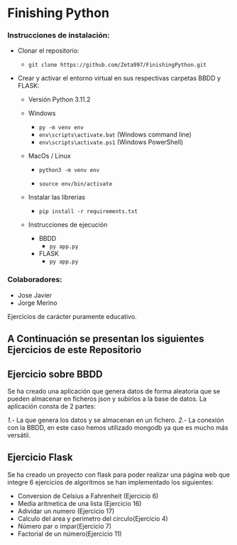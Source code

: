 ﻿# Finishing Python

### Instrucciones de instalación:

- Clonar el repositorio:

  - `git clone https://github.com/Zeta997/FinishingPython.git`
- Crear y activar el entorno virtual en sus respectivas carpetas BBDD y FLASK:
  - Versión Python 3.11.2

  - Windows

    - `py -m venv env`
    - `env\scripts\activate.bat` (Windows command line)
    - `env\scripts\activate.ps1` (Windows PowerShell)

  - MacOs / Linux

    - `python3 -m venv env`

    - `source env/bin/activate`
  - Instalar las librerias
    - `pip install -r requirements.txt`
  - Instrucciones de ejecución
    - BBDD
      - `py app.py`
    - FLASK
      - `py app.py`

### Colaboradores:

- Jose Javier
- Jorge  Merino

Ejercicios de carácter puramente educativo.

## A Continuación se presentan los siguientes Ejercicios de este Repositorio

## Ejercicio sobre BBDD
Se ha creado una aplicación que genera datos de forma aleatoria que se pueden almacenar en ficheros json y subirlos a la base de datos. La aplicación consta de 2 partes:

*1.-* La que genera los datos y se almacenan en un fichero.
*2.-* La conexión con la BBDD, en este caso hemos utilizado mongodb ya que es mucho más versátil.  


## Ejercicio Flask

Se ha creado un proyecto con flask para poder realizar una página web que integre 6 ejercicios de algoritmos se han implementado los siguientes:

- Conversion de Celsius a Fahrenheit (Ejercicio 6)
- Media aritmetica de una lista (Ejercicio 16)
- Adividar un numero (Ejercicio 17)
- Calculo del area y perimetro del circulo(Ejercicio 4)
- Número par o impar(Ejercicio 7)
- Factorial de un número(Ejercicio 11)
